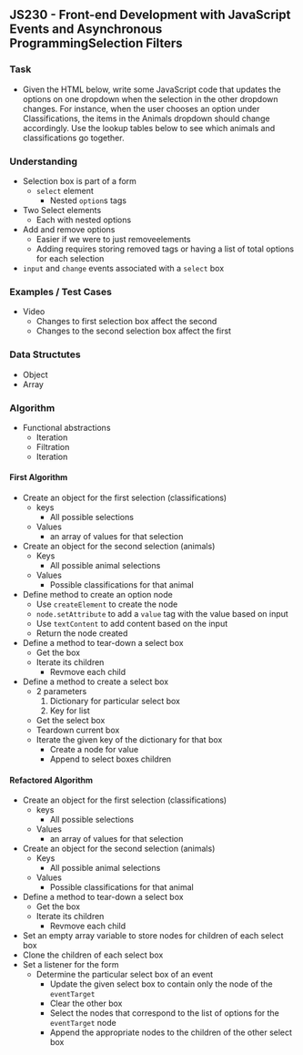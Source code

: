 ## JS230 - Front-end Development with JavaScript Events and Asynchronous ProgrammingSelection Filters

### Task
- Given the HTML below, write some JavaScript code that updates the options on one dropdown when the selection in the other dropdown changes. For instance, when the user chooses an option under Classifications, the items in the Animals dropdown should change accordingly. Use the lookup tables below to see which animals and classifications go together.

### Understanding
- Selection box is part of a form
  + `select` element
    * Nested `option`s tags
- Two Select elements
  + Each with nested options
- Add and remove options
  + Easier if we were to just removeelements
  + Adding requires storing removed tags or having a list of total options for each selection
- `input` and `change` events associated with a `select` box

### Examples / Test Cases
- Video
  + Changes to first selection box affect the second
  + Changes to the second selection box affect the first

### Data Structutes
- Object
- Array

### Algorithm
- Functional abstractions
  + Iteration
  + Filtration
  + Iteration

#### First Algorithm
- Create an object for the first selection (classifications)
  + keys
    * All possible selections
  + Values
    * an array of values for that selection
- Create an object for the second selection (animals)
  + Keys
    * All possible animal selections
  + Values
    * Possible classifications for that animal
- Define method to create an option node
  + Use `createElement` to create the node
  + `node.setAttribute` to add a `value` tag with the value based on input
  + Use `textContent` to add content based on the input
  + Return the node created
- Define a method to tear-down a select box
  + Get the box
  + Iterate its children
    * Revmove each child
- Define a method to create a select box
  + 2 parameters
    1. Dictionary for particular select box
    2. Key for list
  + Get the select box
  + Teardown current box
  + Iterate the given key of the dictionary for that box
    * Create a node for value
    * Append to select boxes children

#### Refactored Algorithm
- Create an object for the first selection (classifications)
  + keys
    * All possible selections
  + Values
    * an array of values for that selection
- Create an object for the second selection (animals)
  + Keys
    * All possible animal selections
  + Values
    * Possible classifications for that animal
- Define a method to tear-down a select box
  + Get the box
  + Iterate its children
    * Revmove each child
- Set an empty array variable to store nodes for children of each select box
- Clone the children of each select box
- Set a listener for the form
  + Determine the particular select box of an event
    * Update the given select box to contain only the node of the `eventTarget`
    * Clear the other box
    * Select the nodes that correspond to the list of options for the `eventTarget` node
    * Append the appropriate nodes to the children of the other select box
